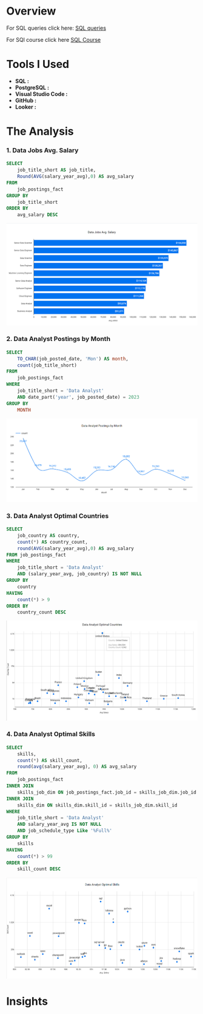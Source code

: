 # Overview

For SQL queries click here: [SQL queries](/Analysis/)

For SQl course click here [SQL Course](https://lukebarousse.com/sql)


# Tools I Used

- **SQL :**
- **PostgreSQL :**
- **Visual Studio Code :**
- **GitHub :**
- **Looker :**

# The Analysis

### 1. Data Jobs Avg. Salary

```sql
SELECT 
    job_title_short AS job_title,
    Round(AVG(salary_year_avg),0) AS avg_salary
FROM 
    job_postings_fact
GROUP BY 
    job_title_short
ORDER BY 
    avg_salary DESC
```


![](Images/1_Data_Jobs_Avg_Salary.png)

### 2. Data Analyst Postings by Month

```sql
SELECT
    TO_CHAR(job_posted_date, 'Mon') AS month,
    count(job_title_short)
FROM
    job_postings_fact
WHERE
    job_title_short = 'Data Analyst'
    AND date_part('year', job_posted_date) = 2023
GROUP BY
    MONTH
```


![](Images/2_Data_Analyst_Postings_by_Month.png)


### 3. Data Analyst Optimal Countries

```sql
SELECT
    job_country AS country,
    count(*) AS country_count,
    round(AVG(salary_year_avg),0) AS avg_salary
FROM job_postings_fact
WHERE
    job_title_short = 'Data Analyst'
    AND (salary_year_avg, job_country) IS NOT NULL
GROUP BY
    country
HAVING
    count(*) > 9
ORDER BY
    country_count DESC
```


![](Images/3_Data_Analyst_Optimal_Countries.png)


### 4. Data Analyst Optimal Skills

```sql
SELECT
    skills,
    count(*) AS skill_count,
    round(avg(salary_year_avg), 0) AS avg_salary
FROM
    job_postings_fact
INNER JOIN
    skills_job_dim ON job_postings_fact.job_id = skills_job_dim.job_id
INNER JOIN
    skills_dim ON skills_dim.skill_id = skills_job_dim.skill_id
WHERE
    job_title_short = 'Data Analyst'
    AND salary_year_avg IS NOT NULL
    AND job_schedule_type Like '%Full%'
GROUP BY
    skills
HAVING
    count(*) > 99
ORDER BY
    skill_count DESC
```


![](Images/4_Data_Analyst_Optimal_Skills.png)


# Insights
